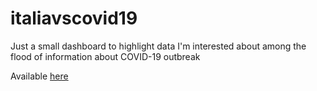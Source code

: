 # italiavscovid19
Just a small dashboard to highlight data I'm interested about among the flood of information about COVID-19 outbreak

Available [here](https://matteofrancia.github.io/italiavscovid19/)

